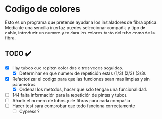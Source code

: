 # Codigo de colores
Esto es un programa que pretende ayudar a los instaladores de fibra optica.
Mediante una sencilla interfaz puedes seleccionar compañia y tipo de cable, introducir un numero y te dara los colores tanto del tubo como de la fibra.

## TODO ✔️
- [x] Hay tubos que repiten color dos o tres veces seguidas.
    - [x] Determinar en que numero de repetición estas (1/3) (2/3) (3/3).
- [x] Refactorizar el codigo para que las funciones sean mas limpias y sin parametros.
    - [x] Ordenar los metodos, hacer que solo tengan una funcionalidad.
- [ ] 144 falta información para la repetición de pintas y tubos.
- [ ] Añadir el numero de tubos y de fibras para cada compañia
- [ ] Hacer test para comprobar que todo funciona correctamente
    - [ ] Cypress ?
